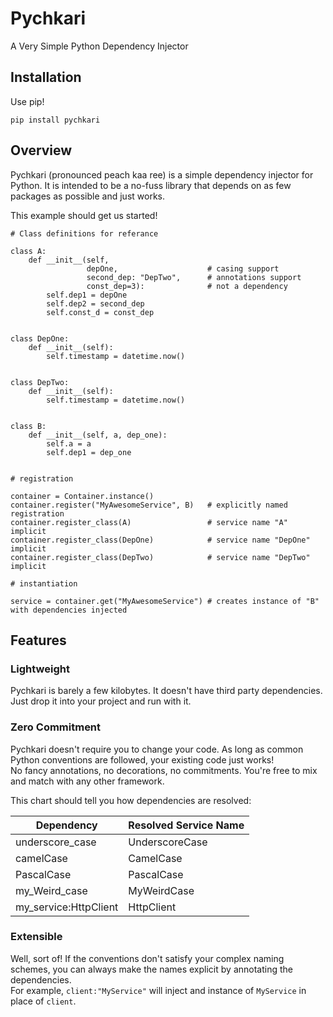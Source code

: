 # Pychkari

A Very Simple Python Dependency Injector

## Installation

Use pip!

    pip install pychkari


## Overview

Pychkari (pronounced peach kaa ree) is a simple dependency injector for Python. It is intended to be a no-fuss library that depends on as few packages as possible and just works.

This example should get us started!

    # Class definitions for referance
    
    class A:
        def __init__(self, 
                     depOne,                    # casing support
                     second_dep: "DepTwo",      # annotations support
                     const_dep=3):              # not a dependency
            self.dep1 = depOne
            self.dep2 = second_dep
            self.const_d = const_dep
        
        
    class DepOne:
        def __init__(self):
            self.timestamp = datetime.now()
    
    
    class DepTwo:
        def __init__(self):
            self.timestamp = datetime.now()
    
    
    class B:
        def __init__(self, a, dep_one):
            self.a = a
            self.dep1 = dep_one
            
            
    # registration
    
    container = Container.instance()
    container.register("MyAwesomeService", B)   # explicitly named registration
    container.register_class(A)                 # service name "A" implicit
    container.register_class(DepOne)            # service name "DepOne" implicit
    container.register_class(DepTwo)            # service name "DepTwo" implicit
    
    # instantiation
    
    service = container.get("MyAwesomeService") # creates instance of "B" with dependencies injected


## Features

### Lightweight

Pychkari is barely a few kilobytes. It doesn't have third party dependencies. Just drop it into your project and run with it.

### Zero Commitment

Pychkari doesn't require you to change your code. As long as common Python conventions are followed, your existing code just works!  
No fancy annotations, no decorations, no commitments. You're free to mix and match with any other framework.

This chart should tell you how dependencies are resolved:

| Dependency            | Resolved Service Name |
|-----------------------|-----------------------|
| underscore_case       | UnderscoreCase        |
| camelCase             | CamelCase             |
| PascalCase            | PascalCase            |
| my_Weird_case         | MyWeirdCase           |
| my_service:HttpClient | HttpClient            |

### Extensible

Well, sort of! If the conventions don't satisfy your complex naming schemes, you can always make the names explicit by annotating the dependencies.  
For example, `client:"MyService"` will inject and instance of `MyService` in place of `client`.

